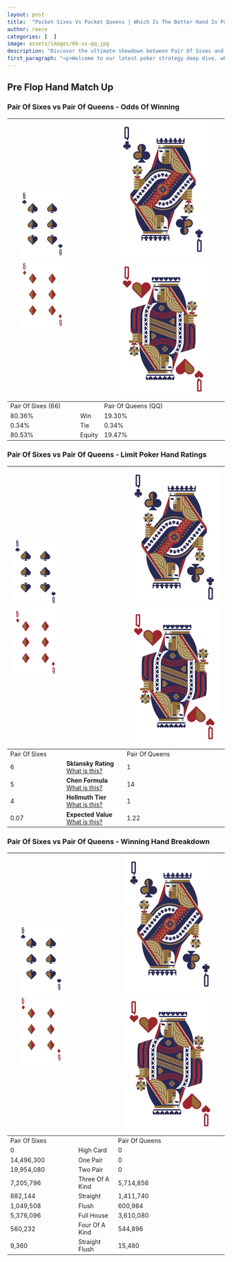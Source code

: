 ```yaml
---
layout: post
title:  "Pocket Sixes Vs Pocket Queens | Which Is The Better Hand In Poker? A Complete Guide"
author: reece
categories: [  ]
image: assets/images/66-vs-qq.jpg
description: "Discover the ultimate showdown between Pair Of Sixes and Pair Of Queens in poker! Uncover the odds, strategies, and scenarios where one hand triumphs over the other. Get ready to up your poker game with this thrilling analysis."
first_paragraph: "<p>Welcome to our latest poker strategy deep dive, where we're pitting two distinct hands against each other in a high-stakes showdown: Pair Of Sixes vs Pair Of Queens.</p><p>In the dynamic world of poker, every decision counts, and knowing which hand holds the upper hand is key to your success at the table.</p><p>In this article, we'll dissect these two hands, explore the scenarios where one dominates the other, and equip you with the knowledge to make strategic choices that can tip the odds in your favor.</p><p>Get ready to unravel the intriguing dynamics of these poker hands and elevate your game to new heights.</p>"
---
```




[comment]: # (sp0)

## Pre Flop Hand Match Up

<div class="table hand-ratings" markdown="1"> 



### Pair Of Sixes vs Pair Of Queens - Odds Of Winning


    
| ![image info](assets/images/hand1/6.png) ![image info](assets/images/hand1/6o.png) |  | ![image info](assets/images/hand2/Q.png) ![image info](assets/images/hand2/Qo.png) |
| -------- | -------- | -------- |
| Pair Of Sixes (66) |  | Pair Of Queens (QQ) |
| 80.36% | Win | 19.30% |
| 0.34% | Tie | 0.34% |
| 80.53% | Equity | 19.47% |




[comment]: # (sp1)



### Pair Of Sixes vs Pair Of Queens - Limit Poker Hand Ratings


    
| ![image info](assets/images/hand1/6.png) ![image info](assets/images/hand1/6o.png) |  | ![image info](assets/images/hand2/Q.png) ![image info](assets/images/hand2/Qo.png) |
| -------- | -------- | -------- |
| Pair Of Sixes |  | Pair Of Queens |
| 6 | **Sklansky Rating** [What is this?](/sklansky-rating-explained) | 1 |
| 5 | **Chen Formula** [What is this?](/chen-formula-explained) | 14 |
| 4 | **Hellmuth Tier** [What is this?](/Hellmuth-tier-explained) | 1 |
| 0.07 | **Expected Value** [What is this?](/expected-value-explained) | 1.22 |




[comment]: # (sp2)



### Pair Of Sixes vs Pair Of Queens - Winning Hand Breakdown


    
| ![image info](assets/images/hand1/6.png) ![image info](assets/images/hand1/6o.png) |  | ![image info](assets/images/hand2/Q.png) ![image info](assets/images/hand2/Qo.png) |
| -------- | -------- | -------- |
| Pair Of Sixes |  | Pair Of Queens |
| 0 | High Card | 0 |
| 14,496,300 | One Pair | 0 |
| 19,954,080 | Two Pair | 0 |
| 7,205,796 | Three Of A Kind | 5,714,856 |
| 882,144 | Straight | 1,411,740 |
| 1,049,508 | Flush | 600,984 |
| 5,376,096 | Full House | 3,610,080 |
| 560,232 | Four Of A Kind | 544,896 |
| 9,360 | Straight Flush | 15,480 |




[comment]: # (sp3)



</div>

[comment]: # (sp4)



[comment]: # (sp5)

